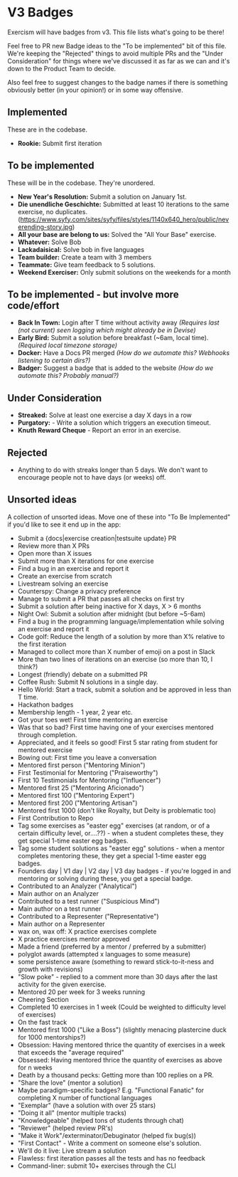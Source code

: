 # V3 Badges

Exercism will have badges from v3. This file lists what's going to be there!

Feel free to PR new Badge ideas to the "To be implemented" bit of this file.
We're keeping the "Rejected" things to avoid multiple PRs and the "Under Consideration" for things where we've discussed it as far as we can and it's down to the Product Team to decide.

Also feel free to suggest changes to the badge names if there is something obviously better (in your opinion!) or in some way offensive.

## Implemented

These are in the codebase.

- **Rookie:** Submit first iteration

## To be implemented

These will be in the codebase. They're unordered.

- **New Year's Resolution:** Submit a solution on January 1st.
- **Die unendliche Geschichte:** Submitted at least 10 iterations to the same exercise, no duplicates. (https://www.syfy.com/sites/syfy/files/styles/1140x640_hero/public/neverending-story.jpg)
- **All your base are belong to us:** Solved the "All Your Base" exercise.
- **Whatever:** Solve Bob
- **Lackadaisical:** Solve bob in five languages
- **Team builder:** Create a team with 3 members
- **Teammate:** Give team feedback to 5 solutions.
- **Weekend Exerciser:** Only submit solutions on the weekends for a month

## To be implemented - but involve more code/effort

- **Back In Town:** Login after T time without activity away _(Requires last (not current) seen logging which might already be in Devise)_
- **Early Bird:** Submit a solution before breakfast (~6am, local time). _(Required local timezone storage)_
- **Docker:** Have a Docs PR merged _(How do we automate this? Webhooks listening to certain dirs?)_
- **Badger:** Suggest a badge that is added to the website _(How do we automate this? Probably manual?)_

## Under Consideration

- **Streaked:** Solve at least one exercise a day X days in a row
- **Purgatory:** - Write a solution which triggers an execution timeout.
- **Knuth Reward Cheque** - Report an error in an exercise.

## Rejected

- Anything to do with streaks longer than 5 days. We don't want to encourage people not to have days (or weeks) off.

## Unsorted ideas

A collection of unsorted ideas. Move one of these into "To Be Implemented" if you'd like to see it end up in the app:

- Submit a {docs|exercise creation|testsuite update} PR
- Review more than X PRs
- Open more than X issues
- Submit more than X iterations for one exercise
- Find a bug in an exercise and report it
- Create an exercise from scratch
- Livestream solving an exercise
- Counterspy: Change a privacy preference
- Manage to submit a PR that passes all checks on first try
- Submit a solution after being inactive for X days, X > 6 months
- Night Owl: Submit a solution after midnight (but before ~5-6am)
- Find a bug in the programming language/implementation while solving an exercise and report it
- Code golf: Reduce the length of a solution by more than X% relative to the first iteration
- Managed to collect more than X number of emoji on a post in Slack
- More than two lines of iterations on an exercise (so more than 10, I think?)
- Longest (friendly) debate on a submitted PR
- Coffee Rush: Submit N solutions in a single day.
- Hello World: Start a track, submit a solution and be approved in less than T time.
- Hackathon badges
- Membership length - 1 year, 2 year etc.
- Got your toes wet! First time mentoring an exercise
- Was that so bad? First time having one of your exercises mentored through completion.
- Appreciated, and it feels so good! First 5 star rating from student for mentored exercise
- Bowing out: First time you leave a conversation
- Mentored first person ("Mentoring Minion")
- First Testimonial for Mentoring ("Praiseworthy")
- First 10 Testimonials for Mentoring ("Influencer")
- Mentored first 25 ("Mentoring Aficionado")
- Mentored first 100 ("Mentoring Expert")
- Mentored first 200 ("Mentoring Artisan")
- Mentored first 1000 (don't like Royalty, but Deity is problematic too)
- First Contribution to Repo
- Tag some exercises as "easter egg" exercises (at random, or of a certain difficulty level, or....??) - when a student completes these, they get special 1-time easter egg badges.
- Tag some student solutions as "easter egg" solutions - when a mentor completes mentoring these, they get a special 1-time easter egg badges.
- Founders day | V1 day | V2 day | V3 day badges - if you're logged in and mentoring or solving during these, you get a special badge.
- Contributed to an Analyzer ("Analytical")
- Main author on an Analyzer
- Contributed to a test runner ("Suspicious Mind")
- Main author on a test runner
- Contributed to a Representer ("Representative")
- Main author on a Representer
- wax on, wax off: X practice exercises complete
- X practice exercises mentor approved
- Made a friend (preferred by a mentor / preferred by a submitter)
- polyglot awards (attempted x languages to some measure)
- some persistence aware (something to reward stick-to-it-ness and growth with revisions)
- "Slow poke" - replied to a comment more than 30 days after the last activity for the given exercise.
- Mentored 20 per week for 3 weeks running
- Cheering Section
- Completed 10 exercises in 1 week (Could be weighted to difficulty level of exercises)
- On the fast track
- Mentored first 1000 ("Like a Boss") (slightly menacing plastercine duck for 1000 mentorships?)
- Obsession: Having mentored thrice the quantity of exercises in a week that exceeds the "average required"
- Obsessed: Having mentored thrice the quantity of exercises as above for n weeks
- Death by a thousand pecks: Getting more than 100 replies on a PR.
- "Share the love" (mentor a solution)
- Maybe paradigm-specific badges? E.g. "Functional Fanatic" for completing X number of functional languages
- "Exemplar" (have a solution with over 25 stars)
- "Doing it all" (mentor multiple tracks)
- "Knowledgeable" (helped tons of students through chat)
- "Reviewer" (helped review PR's)
- "Make it Work"/exterminator/Debuginator (helped fix bug(s))
- "First Contact" - Write a comment on someone else's solution.
- We'll do it live: Live stream a solution
- Flawless: first iteration passes all the tests and has no feedback
- Command-liner: submit 10+ exercises through the CLI
